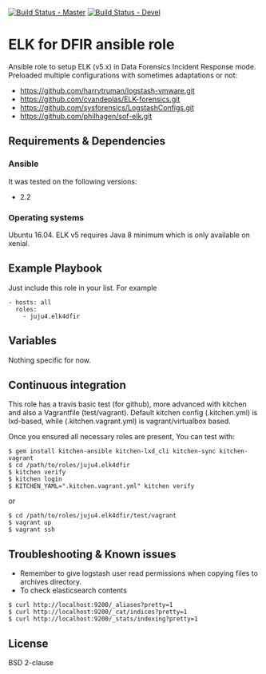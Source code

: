 [![Build Status - Master](https://travis-ci.org/juju4/ansible-elk4dfir.svg?branch=master)](https://travis-ci.org/juju4/ansible-elk4dfir)
[![Build Status - Devel](https://travis-ci.org/juju4/ansible-elk4dfir.svg?branch=devel)](https://travis-ci.org/juju4/ansible-elk4dfir/branches)
# ELK for DFIR ansible role

Ansible role to setup ELK (v5.x) in Data Forensics Incident Response mode.
Preloaded multiple configurations with sometimes adaptations or not:
* https://github.com/harrytruman/logstash-vmware.git
* https://github.com/cvandeplas/ELK-forensics.git
* https://github.com/sysforensics/LogstashConfigs.git
* https://github.com/philhagen/sof-elk.git

## Requirements & Dependencies

### Ansible
It was tested on the following versions:
 * 2.2

### Operating systems

Ubuntu 16.04.
ELK v5 requires Java 8 minimum which is only available on xenial.

## Example Playbook

Just include this role in your list.
For example

```
- hosts: all
  roles:
    - juju4.elk4dfir
```

## Variables

Nothing specific for now.

## Continuous integration

This role has a travis basic test (for github), more advanced with kitchen and also a Vagrantfile (test/vagrant).
Default kitchen config (.kitchen.yml) is lxd-based, while (.kitchen.vagrant.yml) is vagrant/virtualbox based.

Once you ensured all necessary roles are present, You can test with:
```
$ gem install kitchen-ansible kitchen-lxd_cli kitchen-sync kitchen-vagrant
$ cd /path/to/roles/juju4.elk4dfir
$ kitchen verify
$ kitchen login
$ KITCHEN_YAML=".kitchen.vagrant.yml" kitchen verify
```
or
```
$ cd /path/to/roles/juju4.elk4dfir/test/vagrant
$ vagrant up
$ vagrant ssh
```

## Troubleshooting & Known issues

* Remember to give logstash user read permissions when copying files to archives directory.
* To check elasticsearch contents
```
$ curl http://localhost:9200/_aliases?pretty=1
$ curl http://localhost:9200/_cat/indices?pretty=1
$ curl http://localhost:9200/_stats/indexing?pretty=1

```

## License

BSD 2-clause

